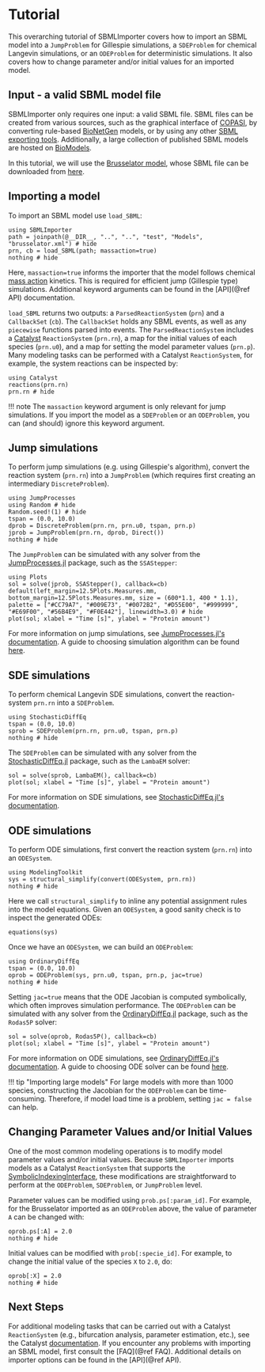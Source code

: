 # Tutorial

This overarching tutorial of SBMLImporter covers how to import an SBML model into a `JumpProblem` for Gillespie simulations, a `SDEProblem` for chemical Langevin simulations, or an `ODEProblem` for deterministic simulations. It also covers how to change parameter and/or initial values for an imported model.

## Input - a valid SBML model file

SBMLImporter only requires one input: a valid SBML file. SBML files can be created from various sources, such as the graphical interface of [COPASI](https://copasi.org/), by converting rule-based [BioNetGen](https://github.com/RuleWorld/bionetgen) models, or by using any other [SBML exporting tools](https://sbml.org/software/). Additionally, a large collection of published SBML models are hosted on [BioModels](https://www.ebi.ac.uk/biomodels/).

In this tutorial, we will use the [Brusselator model](https://en.wikipedia.org/wiki/Brusselator), whose SBML file can be downloaded from [here](https://github.com/sebapersson/SBMLImporter.jl/blob/main/test/Models/brusselator.xml).

## Importing a model

To import an SBML model use `load_SBML`:

```@example 1
using SBMLImporter
path = joinpath(@__DIR__, "..", "..", "test", "Models", "brusselator.xml") # hide
prn, cb = load_SBML(path; massaction=true)
nothing # hide
```

Here, `massaction=true` informs the importer that the model follows chemical [mass action](https://en.wikipedia.org/wiki/Law_of_mass_action) kinetics. This is required for efficient jump (Gillespie type) simulations. Additional keyword arguments can be found in the [API](@ref API) documentation.

`load_SBML` returns two outputs: a `ParsedReactionSystem` (`prn`) and a `CallbackSet` (`cb`). The `CallbackSet` holds any SBML events, as well as any `piecewise` functions parsed into events. The `ParsedReactionSystem` includes a [Catalyst](https://github.com/SciML/Catalyst.jl) `ReactionSystem` (`prn.rn`), a map for the initial values of each species (`prn.u0`), and a map for setting the model parameter values (`prn.p`). Many modeling tasks can be performed with a Catalyst `ReactionSystem`, for example, the system reactions can be inspected by:

```@example 1
using Catalyst
reactions(prn.rn)
prn.rn # hide
```

!!! note
    The `massaction` keyword argument is only relevant for jump simulations. If you import the model as a `SDEProblem` or an `ODEProblem`, you can (and should) ignore this keyword argument.

## Jump simulations

To perform jump simulations (e.g. using Gillespie's algorithm), convert the reaction system (`prn.rn`) into a `JumpProblem` (which requires first creating an intermediary `DiscreteProblem`).

```@example 1
using JumpProcesses
using Random # hide
Random.seed!(1) # hide
tspan = (0.0, 10.0)
dprob = DiscreteProblem(prn.rn, prn.u0, tspan, prn.p)
jprob = JumpProblem(prn.rn, dprob, Direct())
nothing # hide
```

The `JumpProblem` can be simulated with any solver from the [JumpProcesses.jl](https://github.com/SciML/JumpProcesses.jl) package, such as the `SSAStepper`:

```@example 1
using Plots
sol = solve(jprob, SSAStepper(), callback=cb)
default(left_margin=12.5Plots.Measures.mm, bottom_margin=12.5Plots.Measures.mm, size = (600*1.1, 400 * 1.1), palette = ["#CC79A7", "#009E73", "#0072B2", "#D55E00", "#999999", "#E69F00", "#56B4E9", "#F0E442"], linewidth=3.0) # hide
plot(sol; xlabel = "Time [s]", ylabel = "Protein amount")
```

For more information on jump simulations, see [JumpProcesses.jl's documentation](https://github.com/SciML/JumpProcesses.jl). A guide to choosing simulation algorithm can be found [here](https://docs.sciml.ai/JumpProcesses/dev/jump_types/#Jump-Aggregators-for-Exact-Simulation).

## SDE simulations

To perform chemical Langevin SDE simulations, convert the reaction-system `prn.rn` into a `SDEProblem`.

```@example 1
using StochasticDiffEq
tspan = (0.0, 10.0)
sprob = SDEProblem(prn.rn, prn.u0, tspan, prn.p)
nothing # hide
```

The `SDEProblem` can be simulated with any solver from the [StochasticDiffEq.jl](https://github.com/SciML/StochasticDiffEq.jl) package, such as the `LambaEM` solver:

```@example 1
sol = solve(sprob, LambaEM(), callback=cb)
plot(sol; xlabel = "Time [s]", ylabel = "Protein amount")
```

For more information on SDE simulations, see [StochasticDiffEq.jl's documentation](https://github.com/SciML/StochasticDiffEq.jl).

## ODE simulations

To perform ODE simulations, first convert the reaction system (`prn.rn`) into an `ODESystem`.

```@example 1
using ModelingToolkit
sys = structural_simplify(convert(ODESystem, prn.rn))
nothing # hide
```

Here we call `structural_simplify` to inline any potential assignment rules into the model equations. Given an `ODESystem`, a good sanity check is to inspect the generated ODEs:

```@example 1
equations(sys)
```

Once we have an `ODESystem`, we can build an `ODEProblem`:

```@example 1
using OrdinaryDiffEq
tspan = (0.0, 10.0)
oprob = ODEProblem(sys, prn.u0, tspan, prn.p, jac=true)
nothing # hide
```

Setting `jac=true` means that the ODE Jacobian is computed symbolically, which often improves simulation performance. The `ODEProblem` can be simulated with any solver from the [OrdinaryDiffEq.jl](https://github.com/SciML/OrdinaryDiffEq.jl) package, such as the `Rodas5P` solver:

```@example 1
sol = solve(oprob, Rodas5P(), callback=cb)
plot(sol; xlabel = "Time [s]", ylabel = "Protein amount")
```

For more information on ODE simulations, see [OrdinaryDiffEq.jl's documentation](https://github.com/SciML/OrdinaryDiffEq.jl). A guide to choosing ODE solver can be found [here](https://sebapersson.github.io/PEtab.jl/stable/default_options/).

!!! tip "Importing large models"
    For large models with more than 1000 species, constructing the Jacobian for the `ODEProblem` can be time-consuming. Therefore, if model load time is a problem, setting `jac = false` can help.

## Changing Parameter Values and/or Initial Values

One of the most common modeling operations is to modify model parameter values and/or initial values. Because `SBMLImporter` imports models as a Catalyst `ReactionSystem` that supports the [SymbolicIndexingInterface](https://github.com/SciML/SymbolicIndexingInterface.jl), these modifications are straightforward to perform at the `ODEProblem`, `SDEProblem`, or `JumpProblem` level.

Parameter values can be modified using `prob.ps[:param_id]`. For example, for the Brusselator imported as an `ODEProblem` above, the value of parameter `A` can be changed with:

```@example 1
oprob.ps[:A] = 2.0
nothing # hide
```

Initial values can be modified with `prob[:specie_id]`. For example, to change the initial value of the species `X` to `2.0`, do:

```@example 1
oprob[:X] = 2.0
nothing # hide
```

## Next Steps

For additional modeling tasks that can be carried out with a Catalyst `ReactionSystem` (e.g., bifurcation analysis, parameter estimation, etc.), see the Catalyst [documentation](https://github.com/SciML/Catalyst.jl). If you encounter any problems with importing an SBML model, first consult the [FAQ](@ref FAQ). Additional details on importer options can be found in the [API](@ref API).
